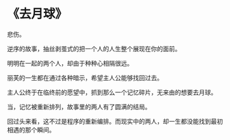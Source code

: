 # 《去月球》


悲伤。

逆序的故事，抽丝剥茧式的把一个人的人生整个展现在你的面前。

明明在一起的两个人，却由于种种心相隔很远。

丽芙的一生都在通过各种暗示，希望主人公能够找回过去。

主人公终于在临终前的愿望中，抓到那么一个记忆碎片，无来由的想要去月球。

当，记忆被重新排列，故事里的两人有了圆满的结局。

回过头来看，这不过是程序的重新编排。而现实中的两人，却一生都没能找到最初相遇的那个瞬间。

<img src="/img/b56de93b97b07be29274142121c70828_720w.png" alt=""/>

<img src="/img/2f16f84e1127ab5b03a6418fa6e94a54_720w.png" alt=""/>

<img src="/img/899e245354315fa54def6433dcd820ed_720w.png" alt=""/>

<img src="/img/144a0a80ba27b2aa7550e65f918891b6_720w.png" alt=""/>


